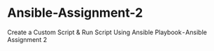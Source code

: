 # Ansible-Assignment-2
Create a Custom Script &amp; Run Script Using Ansible Playbook - Ansible Assignment 2
